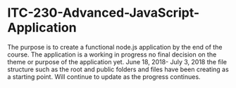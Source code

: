 # ITC-230-Advanced-JavaScript- Application
The purpose is to create a functional node.js application by the end of the course. 
The application is a working in progress no final decision on the theme or purpose of the application yet.
June 18, 2018- July 3, 2018 the file structure such as the root and public folders and files have been creating as a starting point. 
Will continue to update as the progress continues.
